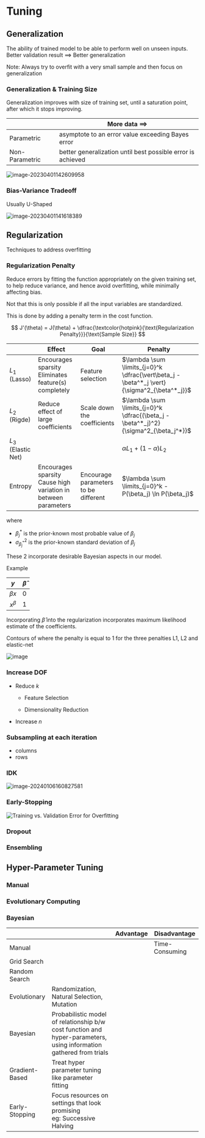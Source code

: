 # Tuning

## Generalization

The ability of trained model to be able to perform well on unseen inputs. Better validation result $\implies$ Better generalization

Note: Always try to overfit with a very small sample and then focus on generalization

### Generalization & Training Size

Generalization improves with size of training set, until a saturation point, after which it stops improving.

|                | More data $\implies$                                        |
| -------------- | ----------------------------------------------------------- |
| Parametric     | asymptote to an error value exceeding Bayes error           |
| Non-Parametric | better generalization until best possible error is achieved |

![image-20230401142609958](./assets/image-20230401142609958.png)

### Bias-Variance Tradeoff

Usually U-Shaped

![image-20230401141618389](./assets/image-20230401141618389.png)

## Regularization

Techniques to address overfitting

### Regularization Penalty

Reduce errors by fitting the function appropriately on the given training set, to help reduce variance, and hence avoid overfitting, while minimally affecting bias.

Not that this is only possible if all the input variables are standardized.

This is done by adding a penalty term in the cost function.

$$
J'(\theta) = J(\theta) + \dfrac{\textcolor{hotpink}{\text{Regularization Penalty}}}{\text{Sample Size}}
$$

|                         | Effect                                      | Goal                                  | Penalty|
|---                      | ---                                         | ---                                   | ---|
|$L_1$<br />(Lasso)       | Encourages sparsity<br />Eliminates feature(s) completely | Feature selection                     | $\lambda \sum \limits_{j=0}^k \dfrac{\vert\beta_j - \beta^*_j \vert}{\sigma^2_{\beta^*_j}}$|
|$L_2$<br />(Rigde)       | Reduce effect of large coefficients | Scale down the coefficients           | $\lambda \sum \limits_{j=0}^k \dfrac{(\beta_j - \beta^*_j)^2}{\sigma^2_{\beta_j^*}}$|
|$L_3$<br />(Elastic Net) |                                             |                                       | $\alpha L_1 + (1-\alpha) L_2$|
|Entropy                  | Encourages sparsity<br />Cause high variation in between parameters | Encourage parameters to be different<br /> | $\lambda \sum \limits_{j=0}^k - P(\beta_j) \ln P(\beta_j)$ |

where

- $\beta^*_j$ is the prior-known most probable value of $\beta_j$
- $\sigma^2_{\beta^*_j}$ is the prior-known standard deviation of $\beta_j$

These 2 incorporate desirable Bayesian aspects in our model.

Example

|    $y$    | $\hat \beta$ |
| :-------: | :----------: |
| $\beta x$ |      0       |
| $x^\beta$ |      1       |

Incorporating $\hat \beta$ into the regularization incorporates maximum likelihood estimate of the coefficients.

Contours of where the penalty is equal to 1 for the three penalties L1, L2 and elastic-net

![image](./assets/a3bde8dd-8d3d-4b34-b5b8-cfee29c7c464.png)

### Increase DOF

- Reduce $k$

  - Feature Selection

  - Dimensionality Reduction

- Increase $n$

### Subsampling at each iteration

- columns
- rows

### IDK

![image-20240106160827581](./assets/image-20240106160827581.png)

### Early-Stopping

![Training vs. Validation Error for Overfitting](./assets/68747470733a2f2f7261772e67697468756275736572636f6e74656e742e636f6d2f6a656666686561746f6e2f7438315f3535385f646565705f6c6561726e696e672f6d61737465722f696d616765732f636c6173735f335f747261696e696e675f76616c2e706e67.png)

### Dropout



### Ensembling

## Hyper-Parameter Tuning

### Manual



### Evolutionary Computing



### Bayesian

|                |                                                              | Advantage | Disadvantage   |
| -------------- | ------------------------------------------------------------ | --------- | -------------- |
| Manual         |                                                              |           | Time-Consuming |
| Grid Search    |                                                              |           |                |
| Random Search  |                                                              |           |                |
| Evolutionary   | Randomization, Natural Selection, Mutation                   |           |                |
| Bayesian       | Probabilistic model of relationship b/w cost function and hyper-parameters, using information gathered from trials |           |                |
| Gradient-Based | Treat hyper parameter tuning like parameter fitting          |           |                |
| Early-Stopping | Focus resources on settings that look promising<br />eg: Successive Halving |           |                |

